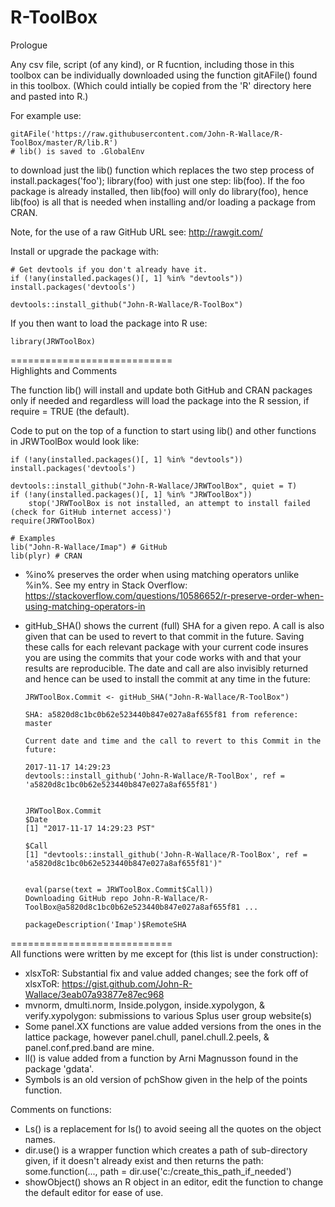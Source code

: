 R-ToolBox
============================

Prologue

Any csv file, script (of any kind), or R fucntion, including those in this toolbox can be individually downloaded using the function gitAFile() found in this toolbox. (Which could intially be copied from the 'R' directory here and pasted into R.)

For example use:

    gitAFile('https://raw.githubusercontent.com/John-R-Wallace/R-ToolBox/master/R/lib.R') 
    # lib() is saved to .GlobalEnv

to download just the lib() function which replaces the two step process of install.packages('foo'); library(foo) with just one step: lib(foo).  If the foo package is already installed, then lib(foo) will only do library(foo), hence lib(foo) is all that is needed when installing and/or loading a package from CRAN.

Note, for the use of a raw GitHub URL see: http://rawgit.com/

Install or upgrade the package with:

    # Get devtools if you don't already have it.
    if (!any(installed.packages()[, 1] %in% "devtools"))  install.packages('devtools')  
    
    devtools::install_github("John-R-Wallace/R-ToolBox")

If you then want to load the package into R use:

    library(JRWToolBox)    

============================   
Highlights and Comments

The function lib() will install and update both GitHub and CRAN packages only if needed and regardless will load the package into the R session, if require = TRUE (the default).

Code to put on the top of a function to start using lib() and other functions in JRWToolBox would look like:

    if (!any(installed.packages()[, 1] %in% "devtools"))  install.packages('devtools')  
	
	devtools::install_github("John-R-Wallace/JRWToolBox", quiet = T)
	if (!any(installed.packages()[, 1] %in% "JRWToolBox"))
	    stop('JRWToolBox is not installed, an attempt to install failed (check for GitHub internet access)')
    require(JRWToolBox)
     
    # Examples 
    lib("John-R-Wallace/Imap") # GitHub
    lib(plyr) # CRAN

- %ino% preserves the order when using matching operators unlike %in%.  See my entry in Stack Overflow:
https://stackoverflow.com/questions/10586652/r-preserve-order-when-using-matching-operators-in


- gitHub_SHA() shows the current (full) SHA for a given repo.  A call is also given that can be used to revert to that commit in the future. Saving these calls for each relevant package with your current code insures you are using the commits that your code works with and that your results are reproducible. The date and call are also invisibly returned and hence can be used to install the commit at any time in the future:
      
      JRWToolBox.Commit <- gitHub_SHA("John-R-Wallace/R-ToolBox")

      SHA: a5820d8c1bc0b62e523440b847e027a8af655f81 from reference: master

      Current date and time and the call to revert to this Commit in the future:

      2017-11-17 14:29:23
      devtools::install_github('John-R-Wallace/R-ToolBox', ref = 'a5820d8c1bc0b62e523440b847e027a8af655f81')


      JRWToolBox.Commit
      $Date
      [1] "2017-11-17 14:29:23 PST"

      $Call
      [1] "devtools::install_github('John-R-Wallace/R-ToolBox', ref = 'a5820d8c1bc0b62e523440b847e027a8af655f81')"


      eval(parse(text = JRWToolBox.Commit$Call))
      Downloading GitHub repo John-R-Wallace/R-ToolBox@a5820d8c1bc0b62e523440b847e027a8af655f81 ...
      
      packageDescription('Imap')$RemoteSHA

============================   
All functions were written by me except for (this list is under construction):

- xlsxToR: Substantial fix and value added changes; see the fork off of xlsxToR: https://gist.github.com/John-R-Wallace/3eab07a93877e87ec968
- mvnorm, dmulti.norm, Inside.polygon, inside.xypolygon, & verify.xypolygon: submissions to various Splus user group website(s)
- Some panel.XX functions are value added versions from the ones in the lattice package, however panel.chull, panel.chull.2.peels, & panel.conf.pred.band are mine.
- ll() is value added from a function by Arni Magnusson found in the package 'gdata'.
- Symbols is an old version of pchShow given in the help of the points function.
 
   
Comments on functions:

- Ls() is a replacement for ls() to avoid seeing all the quotes on the object names.
- dir.use() is a wrapper function which creates a path of sub-directory given, if it doesn't already exist and then returns the      path: some.function(..., path = dir.use('c:/create_this_path_if_needed')
- showObject() shows an R object in an editor, edit the function to change the default editor for ease of use.
